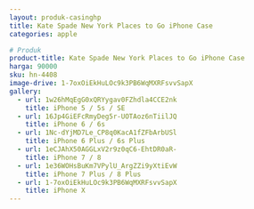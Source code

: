 ```yaml
---
layout: produk-casinghp
title: Kate Spade New York Places to Go iPhone Case
categories: apple

# Produk
product-title: Kate Spade New York Places to Go iPhone Case
harga: 90000
sku: hn-4408
image-drive: 1-7oxOiEkHuLOc9k3PB6WqMXRFsvvSapX
gallery:
  - url: 1w26hMqEgG0xQRYygav0FZhdla4CCE2nk
    title: iPhone 5 / 5s / SE
  - url: 16Jp4GiEFcRmyDeg5r-UOTAoz6nTiilJQ
    title: iPhone 6 / 6s
  - url: 1Nc-dYjMD7Le_CP8q0KacA1fZFbArbUSl
    title: iPhone 6 Plus / 6s Plus
  - url: 1eCJAhX50AGGLxV2r9z0qC6-EhtDR0aR-
    title: iPhone 7 / 8
  - url: 1e36WOHsBuKm7VPylU_ArgZZi9yXtiEvW
    title: iPhone 7 Plus / 8 Plus
  - url: 1-7oxOiEkHuLOc9k3PB6WqMXRFsvvSapX
    title: iPhone X
---
```

